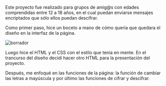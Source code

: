 Este proyecto fue realizado para grupos de amig@s con edades comprendidas entre 12 a 18 años, en el cual puedan enviarse mensajes encriptados que sólo ellos puedan descifrar.

Como primer paso, hice un boceto a mano de cómo quería que quedara el diseño en la interfaz de la página.

![borrador](C:\Users\claud\OneDrive\Desktop\cipher\DEV003-cipher\src\images\borrador.jpg)

Luego hice el HTML y el CSS con el estilo que tenía en mente. En el trancurso del diseño decidí hacer otro HTML para la presentación del proyecto.

Después, me enfoqué en las funciones de la página: la función de cambiar las letras a mayúscula y por último las funciones de cifrar y descifrar.
